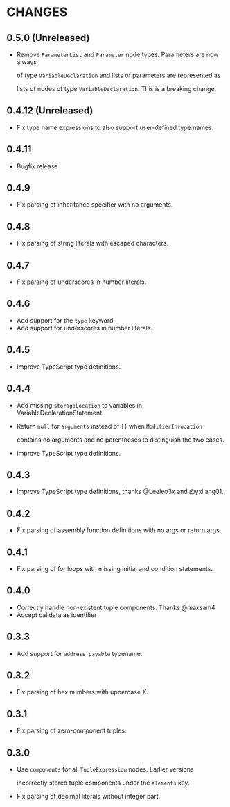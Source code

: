 # CHANGES

## 0.5.0 \(Unreleased\)

* Remove `ParameterList` and `Parameter` node types. Parameters are now always

  of type `VariableDeclaration` and lists of parameters are represented as

  lists of nodes of type `VariableDeclaration`. This is a breaking change.

## 0.4.12 \(Unreleased\)

* Fix type name expressions to also support user-defined type names.

## 0.4.11

* Bugfix release

## 0.4.9

* Fix parsing of inheritance specifier with no arguments.

## 0.4.8

* Fix parsing of string literals with escaped characters.

## 0.4.7

* Fix parsing of underscores in number literals.

## 0.4.6

* Add support for the `type` keyword.
* Add support for underscores in number literals.

## 0.4.5

* Improve TypeScript type definitions.

## 0.4.4

* Add missing `storageLocation` to variables in VariableDeclarationStatement.
* Return `null` for `arguments` instead of `[]` when `ModifierInvocation`

  contains no arguments and no parentheses to distinguish the two cases.

* Improve TypeScript type definitions.

## 0.4.3

* Improve TypeScript type definitions, thanks @Leeleo3x and @yxliang01.

## 0.4.2

* Fix parsing of assembly function definitions with no args or return args.

## 0.4.1

* Fix parsing of for loops with missing initial and condition statements.

## 0.4.0

* Correctly handle non-existent tuple components. Thanks @maxsam4
* Accept calldata as identifier

## 0.3.3

* Add support for `address payable` typename.

## 0.3.2

* Fix parsing of hex numbers with uppercase X.

## 0.3.1

* Fix parsing of zero-component tuples.

## 0.3.0

* Use `components` for all `TupleExpression` nodes. Earlier versions

  incorrectly stored tuple components under the `elements` key.

* Fix parsing of decimal literals without integer part.

